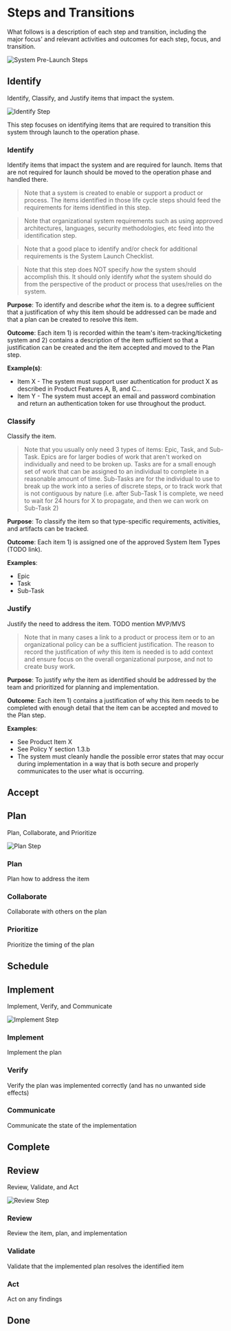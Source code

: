 # Steps and Transitions
What follows is a description of each step and transition, including the major focus' and relevant activities and outcomes for each step, focus, and transition.

<img alt="System Pre-Launch Steps" src="./_img/system-steps.svg" style="max-height:320px" />

## Identify
Identify, Classify, and Justify items that impact the system.

<img alt="Identify Step" src="./_img/system-identify.svg" style="max-height:320px" />

This step focuses on identifying items that are required to transition this system through launch to the operation phase. 

### Identify
Identify items that impact the system and are required for launch. Items that are not required for launch should be moved to the operation phase and handled there.

> Note that a system is created to enable or support a product or process. The items identified in those life cycle steps should feed the requirements for items identified in this step.

> Note that organizational system requirements such as using approved architectures, languages, security methodologies, etc feed into the identification step.

> Note that a good place to identify and/or check for additional requirements is the System Launch Checklist.

> Note that this step does NOT specify _how_ the system should accomplish this. It should only identify _what_ the system should do from the perspective of the product or process that uses/relies on the system.

**Purpose**: To identify and describe _what_ the item is. to a degree sufficient that a justification of why this item should be addressed can be made and that a plan can be created to resolve this item.

**Outcome**: Each item 1) is recorded within the team's item-tracking/ticketing system and 2) contains a description of the item sufficient so that a justification can be created and the item accepted and moved to the Plan step.

**Example(s)**:
* Item X - The system must support user authentication for product X as described in Product Features A, B, and C...
* Item Y - The system must accept an email and password combination and return an authentication token for use throughout the product.

### Classify
Classify the item.

> Note that you usually only need 3 types of items: Epic, Task, and Sub-Task. Epics are for larger bodies of work that aren't worked on individually and need to be broken up. Tasks are for a small enough set of work that can be assigned to an individual to complete in a reasonable amount of time. Sub-Tasks are for the individual to use to break up the work into a series of discrete steps, or to track work that is not contiguous by nature (i.e. after Sub-Task 1 is complete, we need to wait for 24 hours for X to propagate, and then we can work on Sub-Task 2)

**Purpose**: To classify the item so that type-specific requirements, activities, and artifacts can be tracked.

**Outcome**: Each item 1) is assigned one of the approved System Item Types (TODO link).

**Examples**:
* Epic
* Task
* Sub-Task

### Justify
Justify the need to address the item.
TODO mention MVP/MVS

> Note that in many cases a link to a product or process item or to an organizational policy can be a sufficient justification. The reason to record the justification of _why_ this item is needed is to add context and ensure focus on the overall organizational purpose, and not to create busy work.

**Purpose**: To justify _why_ the item as identified should be addressed by the team and prioritized for planning and implementation.

**Outcome**: Each item 1) contains a justification of why this item needs to be completed with enough detail that the item can be accepted and moved to the Plan step.

**Examples**:
* See Product Item X
* See Policy Y section 1.3.b
* The system must cleanly handle the possible error states that may occur during implementation in a way that is both secure and properly communicates to the user what is occurring.

## Accept


## Plan
Plan, Collaborate, and Prioritize

<img alt="Plan Step" src="./_img/system-plan.svg" style="max-height:320px" />

### Plan
Plan how to address the item
### Collaborate
Collaborate with others on the plan
### Prioritize
Prioritize the timing of the plan

## Schedule

## Implement
Implement, Verify, and Communicate

<img alt="Implement Step" src="./_img/system-implement.svg" style="max-height:320px" />

### Implement
Implement the plan
### Verify
Verify the plan was implemented correctly (and has no unwanted side effects)
### Communicate
Communicate the state of the implementation

## Complete

## Review
Review, Validate, and Act

<img alt="Review Step" src="./_img/system-review.svg" style="max-height:320px" />

### Review
Review the item, plan, and implementation
### Validate
Validate that the implemented plan resolves the identified item
### Act
Act on any findings

## Done

